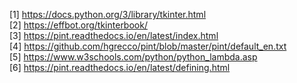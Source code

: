 [1]	https://docs.python.org/3/library/tkinter.html  
[2]	https://effbot.org/tkinterbook/  
[3]	https://pint.readthedocs.io/en/latest/index.html  
[4]	https://github.com/hgrecco/pint/blob/master/pint/default_en.txt  
[5]	https://www.w3schools.com/python/python_lambda.asp  
[6]	https://pint.readthedocs.io/en/latest/defining.html  
